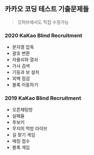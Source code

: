 ## 카카오 코딩 테스트 기출문제들


> 깃허브에서도 직접 수정가능

### 2020 KaKao Blind Recruitment

- 문자열 압축
- 괄호 변환
- 자물쇠와 열쇠
- 가사 검색
- 기둥과 보 설치
- 외벽 점검
- 블록 이동하기



### 2019 KaKao Blind Recruitment

- 오픈채팅방
- 실패율
- 후보키
- 무지의 먹방 라이브
- 길 찾기 게임
- 매칭 점수
- 블록 게임


